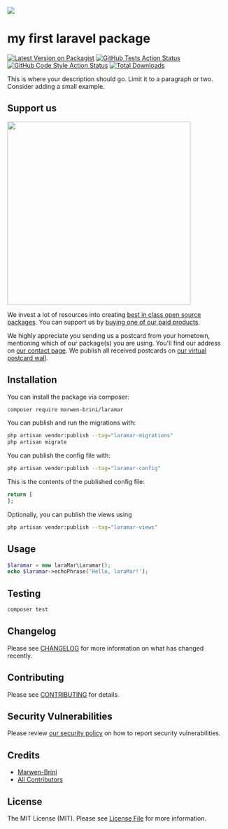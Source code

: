 
[<img src="https://github-ads.s3.eu-central-1.amazonaws.com/support-ukraine.svg?t=1" />](https://supportukrainenow.org)

# my first laravel package

[![Latest Version on Packagist](https://img.shields.io/packagist/v/marwen-brini/laramar.svg?style=flat-square)](https://packagist.org/packages/marwen-brini/laramar)
[![GitHub Tests Action Status](https://img.shields.io/github/workflow/status/marwen-brini/laramar/run-tests?label=tests)](https://github.com/marwen-brini/laramar/actions?query=workflow%3Arun-tests+branch%3Amain)
[![GitHub Code Style Action Status](https://img.shields.io/github/workflow/status/marwen-brini/laramar/Check%20&%20fix%20styling?label=code%20style)](https://github.com/marwen-brini/laramar/actions?query=workflow%3A"Check+%26+fix+styling"+branch%3Amain)
[![Total Downloads](https://img.shields.io/packagist/dt/marwen-brini/laramar.svg?style=flat-square)](https://packagist.org/packages/marwen-brini/laramar)

This is where your description should go. Limit it to a paragraph or two. Consider adding a small example.

## Support us

[<img src="https://github-ads.s3.eu-central-1.amazonaws.com/laraMar.jpg?t=1" width="419px" />](https://spatie.be/github-ad-click/laraMar)

We invest a lot of resources into creating [best in class open source packages](https://spatie.be/open-source). You can support us by [buying one of our paid products](https://spatie.be/open-source/support-us).

We highly appreciate you sending us a postcard from your hometown, mentioning which of our package(s) you are using. You'll find our address on [our contact page](https://spatie.be/about-us). We publish all received postcards on [our virtual postcard wall](https://spatie.be/open-source/postcards).

## Installation

You can install the package via composer:

```bash
composer require marwen-brini/laramar
```

You can publish and run the migrations with:

```bash
php artisan vendor:publish --tag="laramar-migrations"
php artisan migrate
```

You can publish the config file with:

```bash
php artisan vendor:publish --tag="laramar-config"
```

This is the contents of the published config file:

```php
return [
];
```

Optionally, you can publish the views using

```bash
php artisan vendor:publish --tag="laramar-views"
```

## Usage

```php
$laramar = new laraMar\Laramar();
echo $laramar->echoPhrase('Hello, laraMar!');
```

## Testing

```bash
composer test
```

## Changelog

Please see [CHANGELOG](CHANGELOG.md) for more information on what has changed recently.

## Contributing

Please see [CONTRIBUTING](.github/CONTRIBUTING.md) for details.

## Security Vulnerabilities

Please review [our security policy](../../security/policy) on how to report security vulnerabilities.

## Credits

- [Marwen-Brini](https://github.com/Marwen-Brini)
- [All Contributors](../../contributors)

## License

The MIT License (MIT). Please see [License File](LICENSE.md) for more information.
